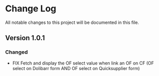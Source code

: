 # Change Log
All notable changes to this project will be documented in this file.

## Version 1.0.1

### Changed

- FIX Fetch and display the OF select value when link an OF on CF (OF select on Dolibarr form AND OF select on Quicksupplier form)

